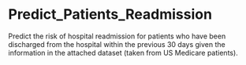 # Predict_Patients_Readmission
Predict the risk of hospital readmission for patients who have been discharged from the hospital within the previous 30 days given the information in the attached dataset (taken from US Medicare patients).
